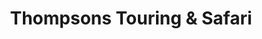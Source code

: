 ---
title: "Thompsons Touring & Safari"
url: /st-lucia/thompsons-touring-and-safari/
shop: travel agency
---